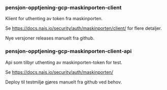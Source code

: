 ### pensjon-opptjening-gcp-maskinporten-client
Klient for uthenting av token fra maskinporten.

Se https://docs.nais.io/security/auth/maskinporten/client/ for flere detaljer.

Nye versjoner releases manuelt fra github.

### pensjon-opptjening-gcp-maskinporten-client-api
Api som tilbyr uthenting av maskinporten-token for test.

Se https://docs.nais.io/security/auth/maskinporten/

Deploy til testmiljø gjøres manuelt fra github ved behov.